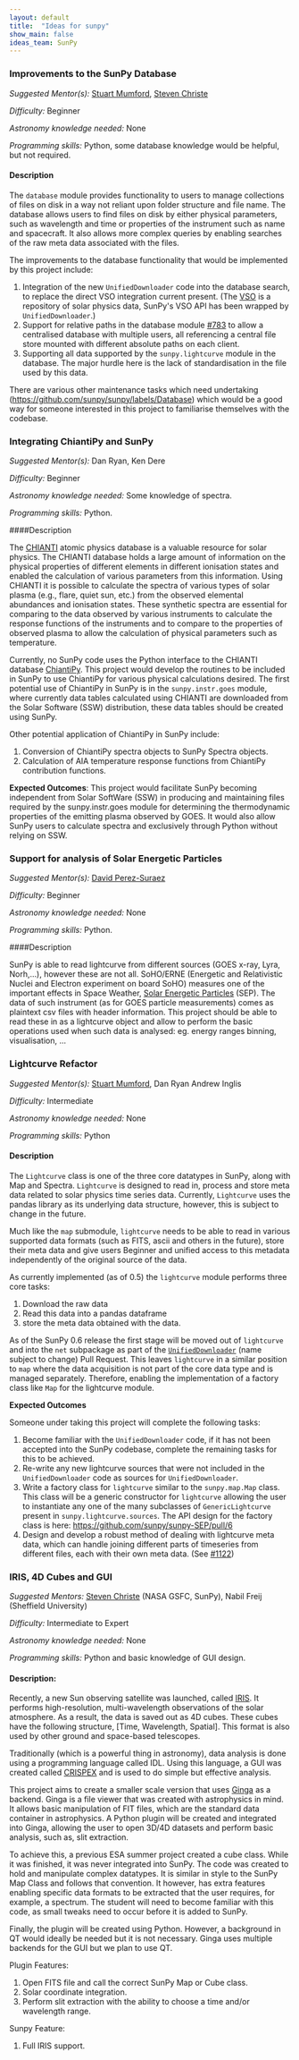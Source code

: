 ```yaml
---
layout: default
title:  "Ideas for sunpy"
show_main: false
ideas_team: SunPy
---
```


### Improvements to the SunPy Database

*Suggested Mentor(s):* [Stuart Mumford](http://github.com/Cadair), [Steven Christe](http://github.com/ehsteve)

*Difficulty:* Beginner

*Astronomy knowledge needed:* None

*Programming skills:* Python, some database knowledge would be helpful, but not required.

#### Description
The `database` module provides functionality to users to manage collections of files on disk in a way not reliant upon folder structure and file name.
The database allows users to find files on disk by either physical parameters, such as wavelength and time or properties of the instrument such as name and spacecraft.
It also allows more complex queries by enabling searches of the raw meta data associated with the files.

The improvements to the database functionality that would be implemented by this project include:

1. Integration of the new `UnifiedDownloader` code into the database search, to replace the direct VSO integration current present. (The [VSO](http://vso1.nascom.nasa.gov/) is a repository of solar physics data, SunPy's VSO API has been wrapped by `UnifiedDownloader`.)
1. Support for relative paths in the database module [#783](https://github.com/sunpy/sunpy/issues/783) to allow a centralised database with multiple users, all referencing a central file store mounted with different absolute paths on each client.
1. Supporting all data supported by the `sunpy.lightcurve` module in the database. The major hurdle here is the lack of standardisation in the file used by this data.

There are various other maintenance tasks which need undertaking (https://github.com/sunpy/sunpy/labels/Database) which would be a good way for someone interested in this project to familiarise themselves with the codebase.



### Integrating ChiantiPy and SunPy

*Suggested Mentor(s):* Dan Ryan, Ken Dere

*Difficulty:* Beginner

*Astronomy knowledge needed:* Some knowledge of spectra.

*Programming skills:* Python.

####Description

The [CHIANTI](http://www.chiantidatabase.org/) atomic physics database is a valuable resource for solar physics. The CHIANTI database holds a large amount of information on the physical properties of different elements in different ionisation states and enabled the calculation of various parameters from this information. Using CHIANTI it is possible to calculate the spectra of various types of solar plasma (e.g., flare, quiet sun, etc.) from the observed elemental abundances and ionisation states.
These synthetic spectra are essential for comparing to the data observed by various instruments to calculate the response functions of the instruments and to compare to the properties of observed plasma to allow the calculation of physical parameters such as temperature.

Currently, no SunPy code uses the Python interface to the CHIANTI database [ChiantiPy](http://chiantipy.sourceforge.net/). This project would develop the routines to be included in SunPy to use ChiantiPy for various physical calculations desired. The first potential use of ChiantiPy in SunPy is in the `sunpy.instr.goes` module, where currently data tables calculated using CHIANTI are downloaded from the Solar Software (SSW) distribution, these data tables should be created using SunPy.

Other potential application of ChiantiPy in SunPy include:

1. Conversion of ChiantiPy spectra objects to SunPy Spectra objects.
1. Calculation of AIA temperature response functions from ChiantiPy
   contribution functions.

**Expected Outcomes**: This project would facilitate SunPy becoming independent from Solar SoftWare (SSW) in producing and maintaining files required by the sunpy.instr.goes module for determining the thermodynamic properties of the emitting plasma observed by GOES.  It would also allow SunPy users to calculate spectra and exclusively through Python without relying on SSW.



### Support for analysis of Solar Energetic Particles

*Suggested Mentor(s):* [David Perez-Suraez](http://github.com/dpshelio)

*Difficulty:* Beginner

*Astronomy knowledge needed:* None

*Programming skills:* Python.

####Description

SunPy is able to read lightcurve from different sources (GOES x-ray, Lyra, Norh,...), however these are not all.
SoHO/ERNE (Energetic and Relativistic Nuclei and Electron experiment on board SoHO) measures
one of the important effects in Space Weather, [Solar Energetic Particles](https://en.wikipedia.org/wiki/Solar_energetic_particles) (SEP).
The data of such instrument (as for GOES particle measurements) comes as plaintext csv files with header information.
This project should be able to read these in as a lightcurve object and allow to perform the basic operations used
when such data is analysed: eg. energy ranges binning, visualisation, ...



### Lightcurve Refactor

*Suggested Mentor(s):* [Stuart Mumford](http://github.com/Cadair), Dan Ryan Andrew Inglis

*Difficulty:* Intermediate

*Astronomy knowledge needed:* None

*Programming skills:* Python

#### Description
The `Lightcurve` class is one of the three core datatypes in SunPy, along with Map and Spectra.
`Lightcurve` is designed to read in, process and store meta data related to solar physics time series data.
Currently, `Lightcurve` uses the pandas library as its underlying data structure, however, this is subject to change in the future.

Much like the `map` submodule, `lightcurve` needs to be able to read in various supported data formats (such as FITS, ascii and others in the future), store their meta data and give users Beginner and unified access to this metadata independently of the original source of the data.

As currently implemented (as of 0.5) the `lightcurve` module performs three core tasks:

1. Download the raw data
1. Read this data into a pandas dataframe
1. store the meta data obtained with the data.

As of the SunPy 0.6 release the first stage will be moved out of `lightcurve` and into the `net` subpackage as part of the [`UnifiedDownloader`](https://github.com/sunpy/sunpy/pull/1088) (name subject to change) Pull Request.
This leaves `lightcurve` in a similar position to `map` where the data acquisition is not part of the core data type and is managed separately.
Therefore, enabling the implementation of a factory class like `Map`
for the lightcurve module.

**Expected Outcomes**

Someone under taking this project will complete the following tasks:

1. Become familiar with the `UnifiedDownloader` code, if it has not been accepted into the SunPy codebase, complete the remaining tasks for this to be achieved.
1. Re-write any new lightcurve sources that were not included in the `UnifiedDownloader` code as sources for `UnifiedDownloader`.
1. Write a factory class for `lightcurve` similar to the `sunpy.map.Map` class. This class will be a generic constructor for `lightcurve` allowing the user to instantiate any one of the many subclasses of `GenericLightcurve` present in `sunpy.lightcurve.sources`. The API design for the factory class is here: https://github.com/sunpy/sunpy-SEP/pull/6
1. Design and develop a robust method of dealing with lightcurve meta data, which can handle joining different parts of timeseries from different files, each with their own meta data. (See [#1122](https://github.com/sunpy/sunpy/issues/1122))



### IRIS, 4D Cubes and GUI

*Suggested Mentors:* [Steven Christe](http://github.com/ehsteve) (NASA GSFC, SunPy), Nabil Freij (Sheffield University)

*Difficulty:* Intermediate to Expert

*Astronomy knowledge needed:* None

*Programming skills:* Python and basic knowledge of GUI design. 


#### Description:

Recently, a new Sun observing satellite was launched, called [IRIS](http://iris.lmsal.com).
It performs high-resolution, multi-wavelength observations of the solar atmosphere.
As a result, the data is saved out as 4D cubes. These cubes have the following structure, [Time, Wavelength, Spatial].
This format is also used by other ground and space-based telescopes.

Traditionally (which is a powerful thing in astronomy), data analysis is done using a programming language called IDL.
Using this language, a GUI was created called [CRISPEX](http://folk.uio.no/gregal/crispex/) and is used to do simple but effective analysis.

This project aims to create a smaller scale version that uses [Ginga](http://ejeschke.github.io/ginga/) as a backend.
Ginga is a file viewer that was created with astrophysics in mind.
It allows basic manipulation of FIT files, which are the standard data container in astrophysics. 
A Python plugin will be created and integrated into Ginga, allowing the user to open 3D/4D datasets and perform basic analysis, such as, slit extraction.

To achieve this, a previous ESA summer project created a cube class.
While it was finished, it was never integrated into SunPy.
The code was created to hold and manipulate complex datatypes. 
It is similar in style to the SunPy Map Class and follows that convention.
It however, has extra features enabling specific data formats to be extracted that the user requires, for example, a spectrum. 
The student will need to become familiar with this code, as small tweaks need to occur before it is added to SunPy. 

Finally, the plugin will be created using Python.
However, a background in QT would ideally be needed but it is not necessary.
Ginga uses multiple backends for the GUI but we plan to use QT.

Plugin Features:

1. Open FITS file and call the correct SunPy Map or Cube class.
1. Solar coordinate integration.
1. Perform slit extraction with the ability to choose a time and/or wavelength range.

Sunpy Feature:

1. Full IRIS support.

